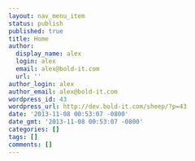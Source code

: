 ```yaml
---
layout: nav_menu_item
status: publish
published: true
title: Home
author:
  display_name: alex
  login: alex
  email: alex@bold-it.com
  url: ''
author_login: alex
author_email: alex@bold-it.com
wordpress_id: 43
wordpress_url: http://dev.bold-it.com/sheep/?p=43
date: '2013-11-08 00:53:07 -0800'
date_gmt: '2013-11-08 00:53:07 -0800'
categories: []
tags: []
comments: []
---
```


